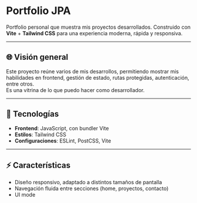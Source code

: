 # Portfolio JPA

Portfolio personal que muestra mis proyectos desarrollados. Construido con **Vite** + **Tailwind CSS** para una experiencia moderna, rápida y responsiva.  

---

## 🌐 Visión general

Este proyecto reúne varios de mis desarrollos, permitiendo mostrar mis habilidades en frontend, gestión de estado, rutas protegidas, autenticación, entre otros.  
Es una vitrina de lo que puedo hacer como desarrollador.  

---

## 🧰 Tecnologías

- **Frontend**: JavaScript, con bundler Vite  
- **Estilos**: Tailwind CSS  
- **Configuraciones**: ESLint, PostCSS, Vite  

---

## ⚡ Características

- Diseño responsivo, adaptado a distintos tamaños de pantalla  
- Navegación fluida entre secciones (home, proyectos, contacto)  
- UI mode


 
 
